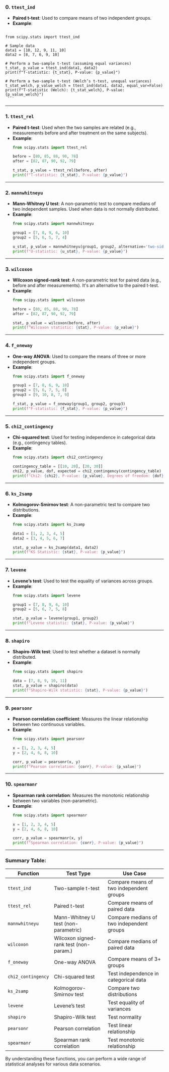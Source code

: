 ### 0. **`ttest_ind`**
   - **Paired t-test**: Used to compare means of two independent groups.
   - **Example**:
     ```python
    from scipy.stats import ttest_ind
    
    # Sample data
    data1 = [10, 12, 9, 11, 10]
    data2 = [8, 7, 6, 9, 10]
    
    # Perform a two-sample t-test (assuming equal variances)
    t_stat, p_value = ttest_ind(data1, data2)
    print(f"T-statistic: {t_stat}, P-value: {p_value}")
    
    # Perform a two-sample t-test (Welch’s t-test, unequal variances)
    t_stat_welch, p_value_welch = ttest_ind(data1, data2, equal_var=False)
    print(f"T-statistic (Welch): {t_stat_welch}, P-value: {p_value_welch}")
     ```

---

### 1. **`ttest_rel`**
   - **Paired t-test**: Used when the two samples are related (e.g., measurements before and after treatment on the same subjects).
   - **Example**:
     ```python
     from scipy.stats import ttest_rel

     before = [80, 85, 88, 90, 78]
     after = [82, 87, 90, 92, 79]

     t_stat, p_value = ttest_rel(before, after)
     print(f"T-statistic: {t_stat}, P-value: {p_value}")
     ```

---

### 2. **`mannwhitneyu`**
   - **Mann-Whitney U test**: A non-parametric test to compare medians of two independent samples. Used when data is not normally distributed.
   - **Example**:
     ```python
     from scipy.stats import mannwhitneyu

     group1 = [7, 8, 9, 6, 10]
     group2 = [5, 6, 5, 7, 4]

     u_stat, p_value = mannwhitneyu(group1, group2, alternative='two-sided')
     print(f"U-statistic: {u_stat}, P-value: {p_value}")
     ```

---

### 3. **`wilcoxon`**
   - **Wilcoxon signed-rank test**: A non-parametric test for paired data (e.g., before and after measurements). It's an alternative to the paired t-test.
   - **Example**:
     ```python
     from scipy.stats import wilcoxon

     before = [80, 85, 88, 90, 78]
     after = [82, 87, 90, 92, 79]

     stat, p_value = wilcoxon(before, after)
     print(f"Wilcoxon statistic: {stat}, P-value: {p_value}")
     ```

---

### 4. **`f_oneway`**
   - **One-way ANOVA**: Used to compare the means of three or more independent groups.
   - **Example**:
     ```python
     from scipy.stats import f_oneway

     group1 = [7, 8, 6, 9, 10]
     group2 = [5, 6, 7, 5, 8]
     group3 = [9, 10, 8, 7, 9]

     f_stat, p_value = f_oneway(group1, group2, group3)
     print(f"F-statistic: {f_stat}, P-value: {p_value}")
     ```

---

### 5. **`chi2_contingency`**
   - **Chi-squared test**: Used for testing independence in categorical data (e.g., contingency tables).
   - **Example**:
     ```python
     from scipy.stats import chi2_contingency

     contingency_table = [[10, 20], [20, 30]]
     chi2, p_value, dof, expected = chi2_contingency(contingency_table)
     print(f"Chi2: {chi2}, P-value: {p_value}, Degrees of freedom: {dof}")
     ```

---

### 6. **`ks_2samp`**
   - **Kolmogorov-Smirnov test**: A non-parametric test to compare two distributions.
   - **Example**:
     ```python
     from scipy.stats import ks_2samp

     data1 = [1, 2, 3, 4, 5]
     data2 = [3, 4, 5, 6, 7]

     stat, p_value = ks_2samp(data1, data2)
     print(f"KS Statistic: {stat}, P-value: {p_value}")
     ```

---

### 7. **`levene`**
   - **Levene’s test**: Used to test the equality of variances across groups.
   - **Example**:
     ```python
     from scipy.stats import levene

     group1 = [7, 8, 9, 6, 10]
     group2 = [5, 6, 7, 5, 8]

     stat, p_value = levene(group1, group2)
     print(f"Levene statistic: {stat}, P-value: {p_value}")
     ```

---

### 8. **`shapiro`**
   - **Shapiro-Wilk test**: Used to test whether a dataset is normally distributed.
   - **Example**:
     ```python
     from scipy.stats import shapiro

     data = [7, 8, 9, 10, 11]
     stat, p_value = shapiro(data)
     print(f"Shapiro-Wilk statistic: {stat}, P-value: {p_value}")
     ```

---

### 9. **`pearsonr`**
   - **Pearson correlation coefficient**: Measures the linear relationship between two continuous variables.
   - **Example**:
     ```python
     from scipy.stats import pearsonr

     x = [1, 2, 3, 4, 5]
     y = [2, 4, 6, 8, 10]

     corr, p_value = pearsonr(x, y)
     print(f"Pearson correlation: {corr}, P-value: {p_value}")
     ```

---

### 10. **`spearmanr`**
   - **Spearman rank correlation**: Measures the monotonic relationship between two variables (non-parametric).
   - **Example**:
     ```python
     from scipy.stats import spearmanr

     x = [1, 2, 3, 4, 5]
     y = [2, 4, 6, 8, 10]

     corr, p_value = spearmanr(x, y)
     print(f"Spearman correlation: {corr}, P-value: {p_value}")
     ```

---

### Summary Table:
| **Function**         | **Test Type**                           | **Use Case**                              |
|-----------------------|-----------------------------------------|-------------------------------------------|
| `ttest_ind`          | Two-sample t-test                      | Compare means of two independent groups   |
| `ttest_rel`          | Paired t-test                          | Compare means of paired data              |
| `mannwhitneyu`       | Mann-Whitney U test (non-parametric)   | Compare medians of two independent groups |
| `wilcoxon`           | Wilcoxon signed-rank test (non-param.) | Compare medians of paired data            |
| `f_oneway`           | One-way ANOVA                          | Compare means of 3+ groups                |
| `chi2_contingency`   | Chi-squared test                       | Test independence in categorical data     |
| `ks_2samp`           | Kolmogorov-Smirnov test                | Compare two distributions                 |
| `levene`             | Levene’s test                          | Test equality of variances                |
| `shapiro`            | Shapiro-Wilk test                      | Test normality                            |
| `pearsonr`           | Pearson correlation                    | Test linear relationship                  |
| `spearmanr`          | Spearman rank correlation              | Test monotonic relationship               |

By understanding these functions, you can perform a wide range of statistical analyses for various data scenarios.
